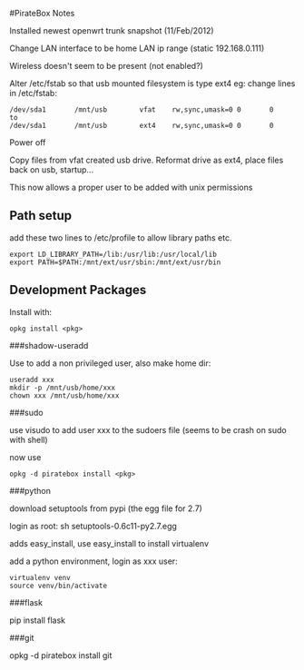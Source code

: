 #PirateBox Notes

Installed newest openwrt trunk snapshot (11/Feb/2012)

Change LAN interface to be home LAN ip range (static 192.168.0.111)

Wireless doesn't seem to be present (not enabled?)

Alter /etc/fstab so that usb mounted filesystem is type ext4 eg: change lines in /etc/fstab:

	/dev/sda1       /mnt/usb        vfat    rw,sync,umask=0 0       0
	to
	/dev/sda1       /mnt/usb        ext4    rw,sync,umask=0 0       0
	
Power off

Copy files from vfat created usb drive. Reformat drive as ext4, place files back on usb, startup...

This now allows a proper user to be added with unix permissions

## Path setup

add these two lines to /etc/profile to allow library paths etc.
	
	export LD_LIBRARY_PATH=/lib:/usr/lib:/usr/local/lib 
	export PATH=$PATH:/mnt/ext/usr/sbin:/mnt/ext/usr/bin

## Development Packages

Install with:

	opkg install <pkg>

###shadow-useradd

Use to add a non privileged user, also make home dir:

	useradd xxx
	mkdir -p /mnt/usb/home/xxx
	chown xxx /mnt/usb/home/xxx

###sudo

use visudo to add user xxx to the sudoers file (seems to be crash on sudo with shell)

now use

	opkg -d piratebox install <pkg>

###python

download setuptools from pypi (the egg file for 2.7)

login as root: sh setuptools-0.6c11-py2.7.egg

adds easy_install, use easy_install to install virtualenv

add a python environment, login as xxx user:

	virtualenv venv
	source venv/bin/activate

###flask

pip install flask

###git

opkg -d piratebox install git
